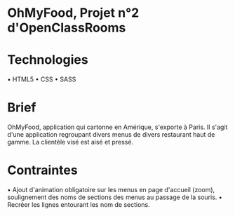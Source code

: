 # OhMyFood, Projet n°2 d'OpenClassRooms

# Technologies 
  • HTML5
  • CSS
  • SASS

# Brief
OhMyFood, application qui cartonne en Amérique, s'exporte à Paris. Il s'agit d'une application regroupant divers menus de divers restaurant haut de gamme. La clientèle visé est aisé et pressé.

# Contraintes
  • Ajout d'animation obligatoire sur les menus en page d'accueil (zoom), soulignement des noms de sections des menus au passage de la souris.
  • Recréer les lignes entourant les nom de sections.

